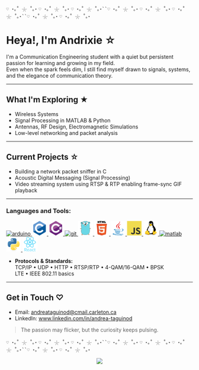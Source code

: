 
`♡ ⋆｡˚ 𓇼 ˚｡⋆` `♡ ⋆｡˚ 𓇼 ˚｡⋆` `♡ ⋆｡˚ 𓇼 ˚｡⋆``♡ ⋆｡˚ 𓇼 ˚｡⋆` `♡ ⋆｡˚ 𓇼 ˚｡⋆` `♡ ⋆｡˚ 𓇼 ˚｡⋆``♡ ⋆｡˚ 𓇼 ˚｡⋆` `♡ ⋆｡˚ 𓇼 ˚｡⋆` 

# Heya!, I'm Andrixie ☆

I'm a Communication Engineering student with a quiet but persistent passion for learning and growing in my field.  
Even when the spark feels dim, I still find myself drawn to signals, systems, and the elegance of communication theory.

---

## What I'm Exploring ★

- Wireless Systems  
- Signal Processing in MATLAB & Python  
- Antennas, RF Design, Electromagnetic Simulations   
- Low-level networking and packet analysis

---

## Current Projects ☆

- Building a network packet sniffer in C  
- Acoustic Digital Messaging (Signal Processing)
- Video streaming system using RTSP & RTP enabling frame-sync GIF playback

---

<h3 align="left">Languages and Tools:</h3>
<p align="left"> <a href="https://www.arduino.cc/" target="_blank" rel="noreferrer"> <img src="https://cdn.worldvectorlogo.com/logos/arduino-1.svg" alt="arduino" width="40" height="40"/> </a> <a href="https://www.cprogramming.com/" target="_blank" rel="noreferrer"> <img src="https://raw.githubusercontent.com/devicons/devicon/master/icons/c/c-original.svg" alt="c" width="40" height="40"/> </a> <a href="https://www.w3schools.com/cs/" target="_blank" rel="noreferrer"> <img src="https://raw.githubusercontent.com/devicons/devicon/master/icons/csharp/csharp-original.svg" alt="csharp" width="40" height="40"/> </a> <a href="https://git-scm.com/" target="_blank" rel="noreferrer"> <img src="https://www.vectorlogo.zone/logos/git-scm/git-scm-icon.svg" alt="git" width="40" height="40"/> </a> <a href="https://golang.org" target="_blank" rel="noreferrer"> <img src="https://raw.githubusercontent.com/devicons/devicon/master/icons/go/go-original.svg" alt="go" width="40" height="40"/> </a> <a href="https://www.w3.org/html/" target="_blank" rel="noreferrer"> <img src="https://raw.githubusercontent.com/devicons/devicon/master/icons/html5/html5-original-wordmark.svg" alt="html5" width="40" height="40"/> </a> <a href="https://www.java.com" target="_blank" rel="noreferrer"> <img src="https://raw.githubusercontent.com/devicons/devicon/master/icons/java/java-original.svg" alt="java" width="40" height="40"/> </a> <a href="https://developer.mozilla.org/en-US/docs/Web/JavaScript" target="_blank" rel="noreferrer"> <img src="https://raw.githubusercontent.com/devicons/devicon/master/icons/javascript/javascript-original.svg" alt="javascript" width="40" height="40"/> </a> <a href="https://www.linux.org/" target="_blank" rel="noreferrer"> <img src="https://raw.githubusercontent.com/devicons/devicon/master/icons/linux/linux-original.svg" alt="linux" width="40" height="40"/> </a> <a href="https://www.mathworks.com/" target="_blank" rel="noreferrer"> <img src="https://upload.wikimedia.org/wikipedia/commons/2/21/Matlab_Logo.png" alt="matlab" width="40" height="40"/> </a> <a href="https://www.python.org" target="_blank" rel="noreferrer"> <img src="https://raw.githubusercontent.com/devicons/devicon/master/icons/python/python-original.svg" alt="python" width="40" height="40"/> </a> <a href="https://reactjs.org/" target="_blank" rel="noreferrer"> <img src="https://raw.githubusercontent.com/devicons/devicon/master/icons/react/react-original-wordmark.svg" alt="react" width="40" height="40"/> </a> </p>



- **Protocols & Standards:**  
  TCP/IP • UDP • HTTP • RTSP/RTP • 4-QAM/16-QAM • BPSK  
  LTE • IEEE 802.11 basics
  
---

## Get in Touch ♡

- Email: andreataguinod@cmail.carleton.ca  
- LinkedIn: www.linkedin.com/in/andrea-taguinod

> The passion may flicker, but the curiosity keeps pulsing.


`♡ ⋆｡˚ 𓇼 ˚｡⋆` `♡ ⋆｡˚ 𓇼 ˚｡⋆` `♡ ⋆｡˚ 𓇼 ˚｡⋆``♡ ⋆｡˚ 𓇼 ˚｡⋆` `♡ ⋆｡˚ 𓇼 ˚｡⋆` `♡ ⋆｡˚ 𓇼 ˚｡⋆``♡ ⋆｡˚ 𓇼 ˚｡⋆` `♡ ⋆｡˚ 𓇼 ˚｡⋆` 

<div align="center">
  <img src="https://img1.picmix.com/output/stamp/normal/4/1/5/8/2118514_42ea2.gif" width="300"/>
</div>




